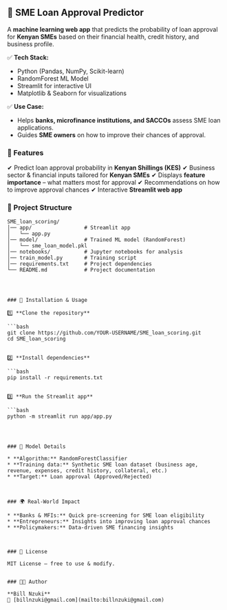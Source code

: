 
## 💼 SME Loan Approval Predictor

A **machine learning web app** that predicts the probability of loan approval for **Kenyan SMEs** based on their financial health, credit history, and business profile.

✅ **Tech Stack:**

* Python (Pandas, NumPy, Scikit-learn)
* RandomForest ML Model
* Streamlit for interactive UI
* Matplotlib & Seaborn for visualizations

✅ **Use Case:**

* Helps **banks, microfinance institutions, and SACCOs** assess SME loan applications.
* Guides **SME owners** on how to improve their chances of approval.



### 🚀 Features

✔ Predict loan approval probability in **Kenyan Shillings (KES)**
✔ Business sector & financial inputs tailored for **Kenyan SMEs**
✔ Displays **feature importance** – what matters most for approval
✔ Recommendations on how to improve approval chances
✔ Interactive **Streamlit web app**




### 📂 Project Structure

```
SME_loan_scoring/
│── app/                 # Streamlit app
│   └── app.py
│── model/               # Trained ML model (RandomForest)
│   └── sme_loan_model.pkl
│── notebooks/           # Jupyter notebooks for analysis
│── train_model.py       # Training script
│── requirements.txt     # Project dependencies
└── README.md            # Project documentation




### 🔧 Installation & Usage

1️⃣ **Clone the repository**

```bash
git clone https://github.com/YOUR-USERNAME/SME_loan_scoring.git
cd SME_loan_scoring


2️⃣ **Install dependencies**

```bash
pip install -r requirements.txt


3️⃣ **Run the Streamlit app**

```bash
python -m streamlit run app/app.py




### 🧠 Model Details

* **Algorithm:** RandomForestClassifier
* **Training data:** Synthetic SME loan dataset (business age, revenue, expenses, credit history, collateral, etc.)
* **Target:** Loan approval (Approved/Rejected)



### 🌍 Real-World Impact

* **Banks & MFIs:** Quick pre-screening for SME loan eligibility
* **Entrepreneurs:** Insights into improving loan approval chances
* **Policymakers:** Data-driven SME financing insights



### 📜 License

MIT License – free to use & modify.


### 👨‍💻 Author

**Bill Nzuki**
📧 [billnzuki@gmail.com](mailto:billnzuki@gmail.com)


